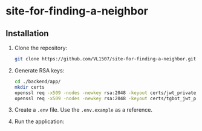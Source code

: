 # site-for-finding-a-neighbor

## Installation

1. Clone the repository:

     ```bash
     git clone https://github.com/VL1507/site-for-finding-a-neighbor.git
     ```

2. Generate RSA keys:

     ```bash
     cd ./backend/app/
     mkdir certs
     openssl req -x509 -nodes -newkey rsa:2048 -keyout certs/jwt_private_key.pem -out certs/jwt_public_key.pem
     openssl req -x509 -nodes -newkey rsa:2048 -keyout certs/tgbot_jwt_private_key.pem -out certs/tgbot_jwt_public_key.pem
     ```

3. Create a `.env` file. Use the `.env.example` as a reference.

4. Run the application:

